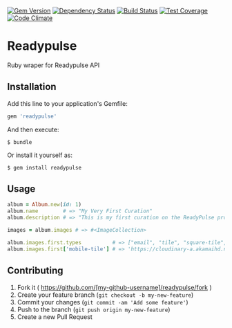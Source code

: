 [![Gem Version](https://badge.fury.io/rb/readypulse.svg)](http://badge.fury.io/rb/readypulse)
[![Dependency Status](https://gemnasium.com/chadmetcalf/readypulse.svg)](https://gemnasium.com/chadmetcalf/readypulse)
[![Build Status](https://circleci.com/gh/chadmetcalf/readypulse/tree/master.svg?style=shield)](https://circleci.com/gh/chadmetcalf/readypulse)
[![Test Coverage](https://codeclimate.com/github/chadmetcalf/readypulse/badges/coverage.svg)](https://codeclimate.com/github/chadmetcalf/readypulse/coverage)
[![Code Climate](https://codeclimate.com/github/chadmetcalf/readypulse/badges/gpa.svg)](https://codeclimate.com/github/chadmetcalf/readypulse)

# Readypulse

Ruby wraper for Readypulse API

## Installation

Add this line to your application's Gemfile:

```ruby
gem 'readypulse'
```

And then execute:

    $ bundle

Or install it yourself as:

    $ gem install readypulse

## Usage

```ruby
album = Album.new(id: 1)
album.name        # => "My Very First Curation"
album.description # => "This is my first curation on the ReadyPulse production site."

images = album.images # => #<ImageCollection>

album.images.first.types          # => ["email", "tile", "square-tile", "mobile-tile", "large", "original"]
album.images.first['mobile-tile'] # => 'https://cloudinary-a.akamaihd.net/readypulse/image/upload/c_fill,fl_progressive,h_250,q_75,w_300/v1418764365/ig_3542844_630741923525326235_3542844.jpg'
```

## Contributing

1. Fork it ( https://github.com/[my-github-username]/readypulse/fork )
2. Create your feature branch (`git checkout -b my-new-feature`)
3. Commit your changes (`git commit -am 'Add some feature'`)
4. Push to the branch (`git push origin my-new-feature`)
5. Create a new Pull Request
